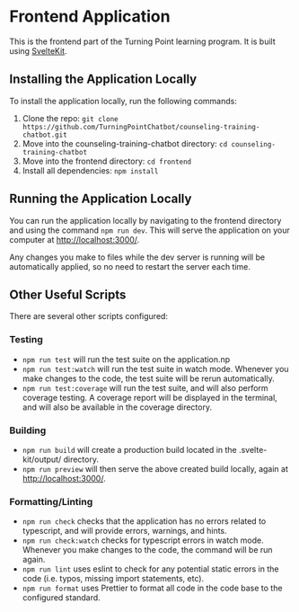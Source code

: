 # Frontend Application

This is the frontend part of the Turning Point learning program.
It is built using [SvelteKit](https://kit.svelte.dev/).

## Installing the Application Locally

To install the application locally, run the following commands:

1. Clone the repo: `git clone https://github.com/TurningPointChatbot/counseling-training-chatbot.git`
2. Move into the counseling-training-chatbot directory: `cd counseling-training-chatbot`
3. Move into the frontend directory: `cd frontend`
4. Install all dependencies: `npm install`

## Running the Application Locally

You can run the application locally by navigating to the frontend directory and using the command `npm run dev`.
This will serve the application on your computer at [http://localhost:3000/](http://localhost:3000/).

Any changes you make to files while the dev server is running will be automatically applied, so no need to restart the server each time.

## Other Useful Scripts

There are several other scripts configured:

### Testing

- `npm run test` will run the test suite on the application.np
- `npm run test:watch` will run the test suite in watch mode. Whenever you make changes to the code, the test suite will be rerun automatically.
- `npm run test:coverage` will run the test suite, and will also perform coverage testing. A coverage report will be displayed in the terminal, and will also be available in the coverage directory.

### Building

- `npm run build` will create a production build located in the .svelte-kit/output/ directory.
- `npm run preview` will then serve the above created build locally, again at [http://localhost:3000/](http://localhost:3000/).

### Formatting/Linting

- `npm run check` checks that the application has no errors related to typescript, and will provide errors, warnings, and hints.
- `npm run check:watch` checks for typescript errors in watch mode. Whenever you make changes to the code, the command will be run again.
- `npm run lint` uses eslint to check for any potential static errors in the code (i.e. typos, missing import statements, etc).
- `npm run format` uses Prettier to format all code in the code base to the configured standard.

